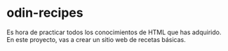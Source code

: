 # odin-recipes
Es hora de practicar todos los conocimientos de HTML que has adquirido. En este proyecto, vas a crear un sitio web de recetas básicas.